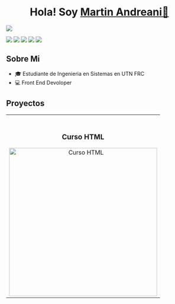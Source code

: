 <div align='center'>
<h1 align= 'center' >Hola! Soy <a href="https://imgur.com/tfZ6OuM">Martin Andreani👋</a></h1>
</div>
<img src='https://imgur.com/yrcWC3C.png'>


<a href='https://github.com/MartinAndreani' ><img src='https://img.shields.io/badge/GitHub-100000?style=for-the-badge&logo=github&logoColor=white' ></a>
<a href='https://www.linkedin.com/in/martin-andreani-developer/' ><img src='https://img.shields.io/badge/LinkedIn-0077B5?style=for-the-badge&logo=linkedin&logoColor=white' ></a>
<a href='https://www.instagram.com/tincho_andreani/' ><img src='https://img.shields.io/badge/Instagram-E4405F?style=for-the-badge&logo=instagram&logoColor=white' ></a>
<a href='https://api.whatsapp.com/send?phone=3517409423' ><img src='https://img.shields.io/badge/WhatsApp-25D366?style=for-the-badge&logo=whatsapp&logoColor=white' ></a>
<a href='https://mail.google.com/mail/u/0/?tab=rm&ogbl#inbox?compose=CllgCJNvvWSBGqJMPxkPCkLkGTrGgHXNHnxNSdjGmNnrwRqVkwkzkSvDktMXchhKRjGRkggXWpL' ><img src='https://img.shields.io/badge/Gmail-D14836?style=for-the-badge&logo=gmail&logoColor=white' ></a>

## Sobre Mi

- 🎓 Estudiante de Ingenieria en Sistemas en UTN FRC
- 💻 Front End Devoloper


## Proyectos
<table>
<tr>
<td >
<br>
<h3 align="center">Curso HTML</h3>
<div align='center'>
<a href='https://martinandreani.github.io/proyectocoder-html-andreani/' target='_blank'><img scr='https://imgur.com/04jJuRM.png' width='400' alt='Curso HTML'></a>
<br>
</div>
</td>
</table>
